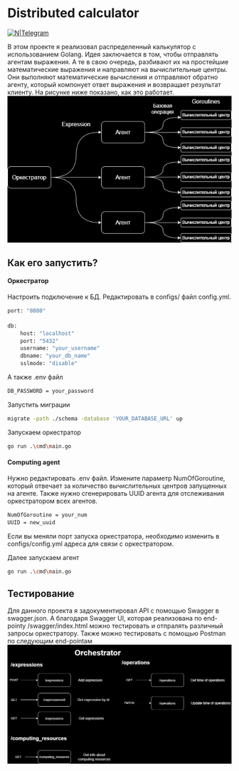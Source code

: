 # Distributed calculator
[![N|Telegram](https://img.icons8.com/fluency/24/telegram-app.png)](https://t.me/M00nfI0wer)


В этом проекте я реализовал распределенный калькулятор с использованием Golang. Идея заключается в том, чтобы отправлять агентам выражения. А те в свою очередь, разбивают их на простейшие математические выражения и направляют на вычислительные центры. Они выполняют математические вычисления и отправляют обратно агенту, который компонует ответ выражения и возвращает результат клиенту. На рисунке ниже показано, как это работает.
![Image alt](структура.png)
## Как его запустить?
#### Оркестратор
Настроить подключение к БД. Редактировать в configs/ файл config.yml.
```sh
port: "8080"

db:
    host: "localhost"
    port: "5432"
    username: "your_username"
    dbname: "your_db_name"
    sslmode: "disable"
```
А также .env файл
```sh
DB_PASSWORD = your_password
```
Запустить миграции
```sh
migrate -path ./schema -database 'YOUR_DATABASE_URL' up
```
Запускаем оркестратор
```sh
go run .\cmd\main.go
```
#### Computing agent
Нужно редактировать .env файл. Измените параметр NumOfGoroutine, который отвечает за количество вычислительных центров запущенных на агенте. Также нужно сгенерировать UUID агента для отслеживания оркестратором всех агентов.
```sh
NumOfGoroutine = your_num
UUID = new_uuid
```
Если вы меняли порт запуска оркестратора, необходимо изменить в configs/config.yml адреса для связи с оркестратором.

Далее запускаем агент
```sh
go run .\cmd\main.go
```
## Тестирование
Для данного проекта я задокументировал API с помощью Swagger в swagger.json. А благодаря Swagger UI, которая реализована по end-pointу /swagger/index.html можно тестировать и отпралять различный запросы  оркестратору.
Также можно тестировать с помощью Postman по следующим end-pointам
![Image alt](схема.png)

